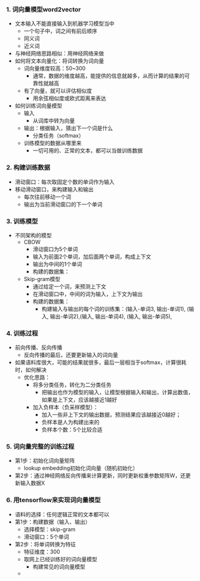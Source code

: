 ### 1. 词向量模型word2vector
- 文本输入不能直接输入到机器学习模型当中
  - 一个句子中，词之间有前后顺序
  - 同义词
  - 近义词
- 与神经网络思路相似：用神经网络来做
- 如何将文本向量化：将词转换为词向量
  - 词向量维度较高：50~300
    - 通常，数据的维度越高，能提供的信息就越多，从而计算的结果的可靠性就越高
  - 有了向量，就可以评估相似度
    - 用余弦相似度或欧式距离来表达
- 如何训练词向量模型
  - 输入
    - 从词库中转为向量
  - 输出：根据输入，猜出下一个词是什么
    - 分类任务（softmax）
  - 训练模型的数据从哪里来
    - 一切可用的、正常的文本，都可以当做训练数据

### 2. 构建训练数据
- 滑动窗口：每次取固定个数的单词作为输入
- 移动滑动窗口，来构建输入和输出
  - 每次往前移动一个词
  - 输出为当前滑动窗口的下一个单词

### 3. 训练模型
- 不同架构的模型
  - CBOW
    - 滑动窗口为5个单词
    - 输入为前面2个单词，加后面两个单词，构成上下文
    - 输出为中间的1个单词
    - 构建的数据集：
  - Skip-gram模型
    - 通过给定一个词，来预测上下文
    - 在滑动窗口中，中间的词为输入，上下文为输出
    - 构建的数据集：
      - 构建输入与输出的每个词的训练集：(输入-单词3, 输出-单词1), (输入, 输出-单词2),(输入, 输出-单词4), (输入, 输出-单词5),   

### 4. 训练过程
- 前向传播、反向传播
  - 反向传播的最后，还要更新输入的词向量
- 如果语料库很大，可能的结果就很多，最后一层相当于softmax，计算很耗时，如何解决
  - 优化思路：
    - 将多分类任务，转化为二分类任务
      - 把输出也作为模型的输入，让模型根据输入和输出，计算出数值，如果是上下文，应该越接近1越好
    - 加入负样本（负采样模型）：
      - 加入一些非上下文的输出数据，预测结果应该越接近0越好；
      - 负样本是人为构建出来的
      - 负样本个数：5个比较合适

### 5. 词向量完整的训练过程
- 第1步：初始化词向量矩阵
  - lookup embedding初始化词向量（随机初始化）
- 第2步：通过神经网络反向传播来计算更新，同时更新权重参数矩阵W，还更新输入数据X

### 6. 用tensorflow来实现词向量模型
- 语料的选择：任何逻辑正常的文本都可以
- 第1步：构建数据（输入、输出）
  - 选择模型：skip-gram
  - 滑动窗口：5个单词
- 第2步：将单词转换为特征
  - 特征维度：300
  - 取网上已经训练好的词向量模型
    - 构建常见的词向量模型
  - 
